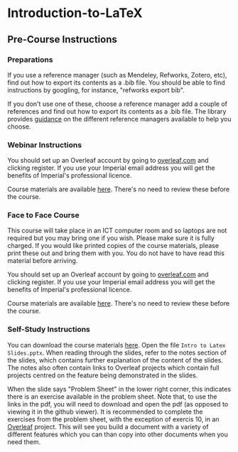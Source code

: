 # Introduction-to-LaTeX

## Pre-Course Instructions

### Preparations

If you use a reference manager (such as Mendeley, Refworks, Zotero, etc), find out how to export its contents as a .bib file. You should be able to find instructions by googling, for instance, "refworks export bib".

If you don't use one of these, choose a reference manager add a couple of references and find out how to export its contents as a .bib file. The library provides [guidance](https://www.imperial.ac.uk/media/imperial-college/administration-and-support-services/library/public/Reference-management-software-comparison--2019.pdf) on the different reference managers available to help you choose.

### Webinar Instructions

You should set up an Overleaf account by going to [overleaf.com](overleaf.com) and clicking register. If you use your Imperial email address you will get the benefits of Imperial's professional licence.

Course materials are available [here](https://github.com/coolernato/Introduction-to-LaTeX/archive/refs/heads/master.zip). There's no need to review these before the course.

### Face to Face Course

This course will take place in an ICT computer room and so laptops are not required but you may bring one if you wish. Please make sure it is fully charged. If you would like printed copies of the course materials, please print these out and bring them with you. You do not have to have read this material before arriving.

You should set up an Overleaf account by going to [overleaf.com](overleaf.com) and clicking register. If you use your Imperial email address you will get the benefits of Imperial's professional licence.

Course materials are available [here](https://github.com/coolernato/Introduction-to-LaTeX/archive/refs/heads/master.zip). There's no need to review these before the course.

### Self-Study Instructions

You can download the course materials [here](https://github.com/coolernato/Introduction-to-LaTeX/archive/refs/heads/master.zip). Open the file ```Intro to Latex Slides.pptx```. When reading through the slides, refer to the notes section of the slides, which contains further explanation of the content of the slides. The notes also often contain links to Overleaf projects which contain full projects centred on the feature being demonstrated in the slides.

When the slide says "Problem Sheet" in the lower right corner, this indicates there is an exercise available in the problem sheet. Note that, to use the links in the pdf, you will need to download and open the pdf (as opposed to viewing it in the github viewer). It is recommended to complete the exercises from the problem sheet, with the exception of exercis 10, in an [Overleaf](overleaf.com) project. This will see you build a document with a variety of different features which you can than copy into other documents when you need them.
